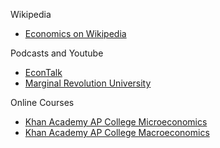 Wikipedia
- [Economics on Wikipedia](https://en.wikipedia.org/wiki/Economics)

Podcasts and Youtube
- [EconTalk](https://www.econtalk.org/)
- [Marginal Revolution University](https://mru.org/)

Online Courses
- [Khan Academy AP College Microeconomics](https://www.khanacademy.org/economics-finance-domain/ap-microeconomics)
- [Khan Academy AP College Macroeconomics](https://www.khanacademy.org/economics-finance-domain/ap-macroeconomics)
